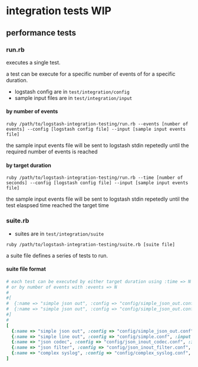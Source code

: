 # integration tests WIP

## performance tests

### run.rb

executes a single test.

a test can be execute for a specific number of events of for a specific duration.

- logstash config are in `test/integration/config`
- sample input files are in `test/integration/input`

#### by number of events

```
ruby /path/to/logstash-integration-testing/run.rb --events [number of events] --config [logstash config file] --input [sample input events file]
```

the sample input events file will be sent to logstash stdin repetedly until the required number of events is reached

#### by target duration

```
ruby /path/to/logstash-integration-testing/run.rb --time [number of seconds] --config [logstash config file] --input [sample input events file]
```

the sample input events file will be sent to logstash stdin repetedly until the test elaspsed time reached the target time


### suite.rb

- suites are in `test/integration/suite`

```
ruby /path/to/logstash-integration-testing/suite.rb [suite file]
```

a suite file defines a series of tests to run.

#### suite file format

```ruby
# each test can be executed by either target duration using :time => N secs
# or by number of events with :events => N
#
#[
#  {:name => "simple json out", :config => "config/simple_json_out.conf", :input => "input/simple_10.txt", :time => 30},
#  {:name => "simple json out", :config => "config/simple_json_out.conf", :input => "input/simple_10.txt", :events => 50000},
#]
#
[
  {:name => "simple json out", :config => "config/simple_json_out.conf", :input => "input/simple_10.txt", :time => 60},
  {:name => "simple line out", :config => "config/simple.conf", :input => "input/simple_10.txt", :time => 60},
  {:name => "json codec", :config => "config/json_inout_codec.conf", :input => "input/json_medium.txt", :time => 60},
  {:name => "json filter", :config => "config/json_inout_filter.conf", :input => "input/json_medium.txt", :time => 60},
  {:name => "complex syslog", :config => "config/complex_syslog.conf", :input => "input/syslog_acl_10.txt", :time => 60},
]
```
